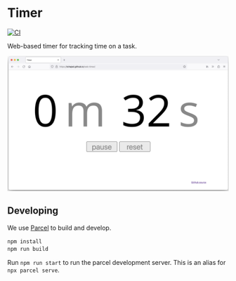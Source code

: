 # Timer

[![CI](https://github.com/tchajed/web-timer/actions/workflows/main.yml/badge.svg)](https://github.com/tchajed/web-timer/actions/workflows/main.yml)

Web-based timer for tracking time on a task.

[![screenshot of timer showing 0m 32s](img/screenshot.png)](https://tchajed.github.io/web-timer/)

## Developing

We use [Parcel](https://parceljs.org/) to build and develop.

```sh
npm install
npm run build
```

Run `npm run start` to run the parcel development server. This is an alias for
`npx parcel serve`.
